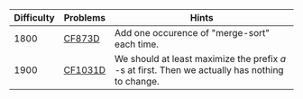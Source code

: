 | Difficulty | Problems | Hints |
| -------- | -------- | -------- |
| 1800 | [CF873D](https://codeforces.com/problemset/problem/873/D) | Add one occurence of "merge-sort" each time. |
| 1900 | [CF1031D](https://codeforces.com/problemset/problem/1031/D) | We should at least maximize the prefix $a$ -s at first. Then we actually has nothing to change. |